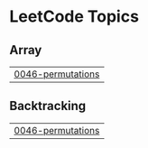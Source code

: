 

<!---LeetCode Topics Start-->
# LeetCode Topics
## Array
|  |
| ------- |
| [0046-permutations](https://github.com/deepakpathik/deepakpathik/tree/master/0046-permutations) |
## Backtracking
|  |
| ------- |
| [0046-permutations](https://github.com/deepakpathik/deepakpathik/tree/master/0046-permutations) |
<!---LeetCode Topics End-->